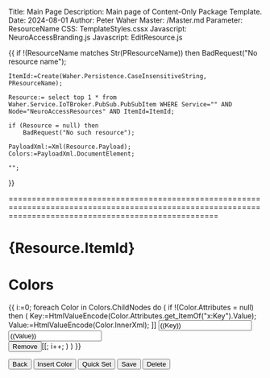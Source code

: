Title: Main Page
Description: Main page of Content-Only Package Template.
Date: 2024-08-01
Author: Peter Waher
Master: /Master.md
Parameter: ResourceName
CSS: TemplateStyles.cssx
Javascript: NeuroAccessBranding.js
Javascript: EditResource.js

{{
    if !(ResourceName matches Str(PResourceName)) then
        BadRequest("No resource name");

    ItemId:=Create(Waher.Persistence.CaseInsensitiveString, PResourceName);
    
    Resource:= select top 1 * from Waher.Service.IoTBroker.PubSub.PubSubItem WHERE Service="" AND Node="NeuroAccessResources" AND ItemId=ItemId;

    if (Resource = null) then 
        BadRequest("No such resource");

    PayloadXml:=Xml(Resource.Payload);
    Colors:=PayloadXml.DocumentElement;

    "";
}}


=========================================================================================================================================================

# {Resource.ItemId}

# Colors

<div id="color-container">
{{
    i:=0;
    foreach Color in Colors.ChildNodes do (
        if !(Color.Attributes = null) then (
            Key:=HtmlValueEncode(Color.Attributes.get_ItemOf("x:Key").Value);
            Value:=HtmlValueEncode(Color.InnerXml);
            ]]
            <input value="((Key))" data-id="((i))">
            <input value="((Value))" data-color-input data-id="((i))"/>
            <div class="color-preview" style="background-color: ((Value))" data-id="((i))"></div>
            <button class="negButtonSm" data-remove-button data-id="((i))">Remove</button>[[;
            i++;
        )
    )
}}
</div>

<button id="back-button" class="posButton">Back</button>
<button id="insert-color-button" class="posButton">Insert Color</button>
<button id="quick-set-button" class="posButton">Quick Set</button>
<button id="save-button" class="posButton">Save</button>
<button id="delete-button" class="negButton">Delete</button>